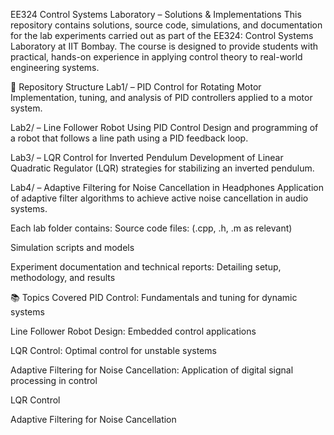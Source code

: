EE324 Control Systems Laboratory – Solutions & Implementations
This repository contains solutions, source code, simulations, and documentation for the lab experiments carried out as part of the EE324: Control Systems Laboratory at IIT Bombay.
The course is designed to provide students with practical, hands-on experience in applying control theory to real-world engineering systems.

📁 Repository Structure
Lab1/ – PID Control for Rotating Motor
Implementation, tuning, and analysis of PID controllers applied to a motor system.

Lab2/ – Line Follower Robot Using PID Control
Design and programming of a robot that follows a line path using a PID feedback loop.

Lab3/ – LQR Control for Inverted Pendulum
Development of Linear Quadratic Regulator (LQR) strategies for stabilizing an inverted pendulum.

Lab4/ – Adaptive Filtering for Noise Cancellation in Headphones
Application of adaptive filter algorithms to achieve active noise cancellation in audio systems.

Each lab folder contains:
Source code files: (.cpp, .h, .m as relevant)

Simulation scripts and models

Experiment documentation and technical reports: Detailing setup, methodology, and results

📚 Topics Covered
PID Control: Fundamentals and tuning for dynamic systems

Line Follower Robot Design: Embedded control applications

LQR Control: Optimal control for unstable systems

Adaptive Filtering for Noise Cancellation: Application of digital signal processing in control


LQR Control

Adaptive Filtering for Noise Cancellation

